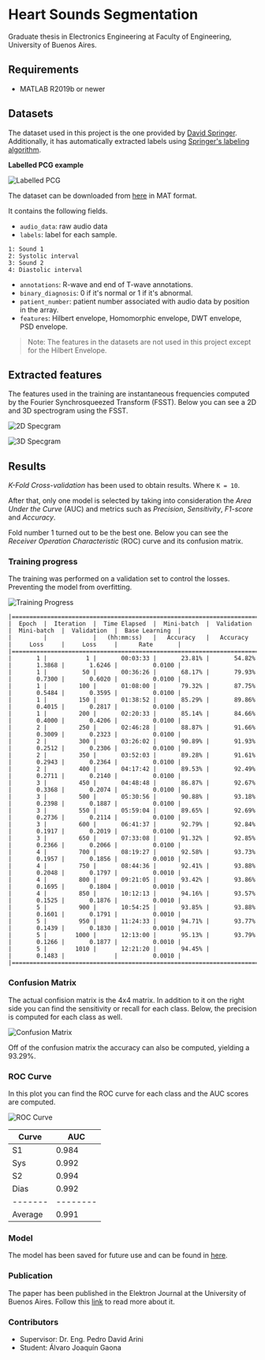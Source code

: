 # Heart Sounds Segmentation

Graduate thesis in Electronics Engineering at Faculty of Engineering, University of Buenos Aires.

## Requirements

- MATLAB R2019b or newer

## Datasets

The dataset used in this project is the one provided by [David Springer].
Additionally, it has automatically extracted labels using [Springer's labeling algorithm][Labeling algorithm].

**Labelled PCG example**

![Labelled PCG]

The dataset can be downloaded from [here][Dataset] in MAT format.

It contains the following fields.

- `audio_data`: raw audio data
- `labels`: label for each sample.

```
1: Sound 1
2: Systolic interval
3: Sound 2
4: Diastolic interval
```

- `annotations`: R-wave and end of T-wave annotations.
- `binary_diagnosis`: 0 if it's normal or 1 if it's abnormal.
- `patient_number`: patient number associated with audio data by position in the array.
- `features`: Hilbert envelope, Homomorphic envelope, DWT envelope, PSD envelope.

> Note: The features in the datasets are not used in this project except for the Hilbert Envelope.

## Extracted features

The features used in the training are instantaneous frequencies computed by the Fourier Synchrosqueezed Transform
(FSST).
Below you can see a 2D and 3D spectrogram using the FSST.

![2D Specgram]

![3D Specgram]

## Results

_K-Fold Cross-validation_ has been used to obtain results. 
Where `K = 10`.

After that, only one model is selected by taking into consideration the _Area Under the Curve_ (AUC) and
metrics such as _Precision_, _Sensitivity_, _F1-score_ and _Accuracy_.

Fold number 1 turned out to be the best one.
Below you can see the _Receiver Operation Characteristic_ (ROC) curve and its confusion matrix.

### Training progress

The training was performed on a validation set to control the losses.
Preventing the model from overfitting.

![Training Progress]

```
|======================================================================================================================|
|  Epoch  |  Iteration  |  Time Elapsed  |  Mini-batch  |  Validation  |  Mini-batch  |  Validation  |  Base Learning  |
|         |             |   (hh:mm:ss)   |   Accuracy   |   Accuracy   |     Loss     |     Loss     |      Rate       |
|======================================================================================================================|
|       1 |           1 |       00:03:33 |       23.81% |       54.82% |       1.3868 |       1.6246 |          0.0100 |
|       1 |          50 |       00:36:26 |       68.17% |       79.93% |       0.7300 |       0.6020 |          0.0100 |
|       1 |         100 |       01:08:00 |       79.32% |       87.75% |       0.5484 |       0.3595 |          0.0100 |
|       1 |         150 |       01:38:52 |       85.29% |       89.86% |       0.4015 |       0.2817 |          0.0100 |
|       1 |         200 |       02:20:33 |       85.14% |       84.66% |       0.4000 |       0.4206 |          0.0100 |
|       2 |         250 |       02:46:28 |       88.87% |       91.66% |       0.3009 |       0.2323 |          0.0100 |
|       2 |         300 |       03:26:02 |       90.89% |       91.93% |       0.2512 |       0.2306 |          0.0100 |
|       2 |         350 |       03:52:03 |       89.28% |       91.61% |       0.2943 |       0.2364 |          0.0100 |
|       2 |         400 |       04:17:42 |       89.53% |       92.49% |       0.2711 |       0.2140 |          0.0100 |
|       3 |         450 |       04:48:48 |       86.87% |       92.67% |       0.3368 |       0.2074 |          0.0100 |
|       3 |         500 |       05:30:56 |       90.88% |       93.18% |       0.2398 |       0.1887 |          0.0100 |
|       3 |         550 |       05:59:04 |       89.65% |       92.69% |       0.2736 |       0.2114 |          0.0100 |
|       3 |         600 |       06:41:37 |       92.79% |       92.84% |       0.1917 |       0.2019 |          0.0100 |
|       3 |         650 |       07:33:08 |       91.32% |       92.85% |       0.2366 |       0.2066 |          0.0100 |
|       4 |         700 |       08:19:27 |       92.58% |       93.73% |       0.1957 |       0.1856 |          0.0010 |
|       4 |         750 |       08:44:36 |       92.41% |       93.88% |       0.2048 |       0.1797 |          0.0010 |
|       4 |         800 |       09:21:05 |       93.42% |       93.86% |       0.1695 |       0.1804 |          0.0010 |
|       4 |         850 |       10:12:13 |       94.16% |       93.57% |       0.1525 |       0.1876 |          0.0010 |
|       5 |         900 |       10:54:25 |       93.85% |       93.88% |       0.1601 |       0.1791 |          0.0010 |
|       5 |         950 |       11:24:33 |       94.71% |       93.77% |       0.1439 |       0.1830 |          0.0010 |
|       5 |        1000 |       12:13:00 |       95.13% |       93.79% |       0.1266 |       0.1877 |          0.0010 |
|       5 |        1010 |       12:21:20 |       94.45% |              |       0.1483 |              |          0.0010 |
|======================================================================================================================|
```

### Confusion Matrix

The actual confision matrix is the 4x4 matrix. 
In addition to it on the right side you can find the sensitivity or recall for each class.
Below, the precision is computed for each class as well.

![Confusion Matrix]

Off of the confusion matrix the accuracy can also be computed, yielding a 93.29%.

### ROC Curve

In this plot you can find the ROC curve for each class and the AUC scores are computed.

![ROC Curve]

| Curve | AUC     |
|-------|---------|
| S1    | 0.984   |
| Sys   | 0.992   |
| S2    | 0.994   |
| Dias  | 0.992   |
|-------|-------- |
| Average | 0.991 | 

### Model

The model has been saved for future use and can be found in [here][Net Model].

### Publication

The paper has been published in the Elektron Journal at the University of Buenos Aires.
Follow this [link][Article] to read more about it.

### Contributors

- Supervisor: Dr. Eng. Pedro David Arini
- Student: Álvaro Joaquín Gaona

<!-- External links -->
[David Springer]: https://github.com/davidspringer
[Labeling algorithm]: https://github.com/davidspringer/Springer-Segmentation-Code/blob/master/labelPCGStates.m
[Dataset]: https://ag-datasets-89f203ac-44ed-4a06-9395-1e069e8e662d.s3-us-west-2.amazonaws.com/springer_dataset.mat
[Article]: http://elektron.fi.uba.ar/index.php/elektron/article/view/101/212

<!-- Internal links -->
[ROC Curve]: images/roc-1.png
[2D Specgram]: images/specgram.png
[3D Specgram]: images/specgram-3d.png
[Labelled PCG]: images/labelled-pcg.png
[Confusion Matrix]: images/testing-cm-1.png 
[Training Progress]: images/training-progress-1.png

[Net Model]: resources/models/net-1.mat
